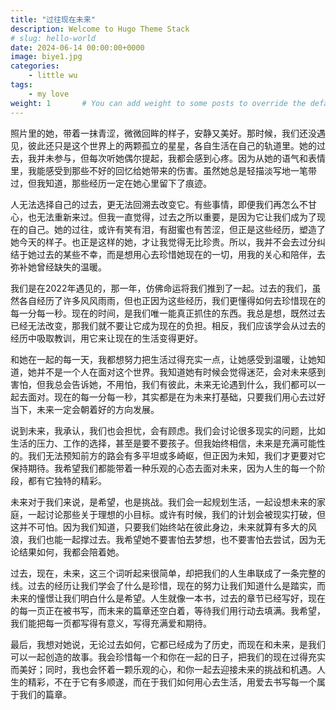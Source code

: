 ```yaml
---
title: "过往现在未来"
description: Welcome to Hugo Theme Stack
# slug: hello-world
date: 2024-06-14 00:00:00+0000
image: biye1.jpg
categories:
    - little wu
tags:
    - my love
weight: 1       # You can add weight to some posts to override the default sorting (date descending)
---
```




照片里的她，带着一抹青涩，微微回眸的样子，安静又美好。那时候，我们还没遇见，彼此还只是这个世界上的两颗孤立的星星，各自生活在自己的轨道里。她的过去，我并未参与，但每次听她偶尔提起，我都会感到心疼。因为从她的语气和表情里，我能感受到那些不好的回忆给她带来的伤害。虽然她总是轻描淡写地一笔带过，但我知道，那些经历一定在她心里留下了痕迹。

人无法选择自己的过去，更无法回溯去改变它。有些事情，即便我们再怎么不甘心，也无法重新来过。但我一直觉得，过去之所以重要，是因为它让我们成为了现在的自己。她的过往，或许有笑有泪，有甜蜜也有苦涩，但正是这些经历，塑造了她今天的样子。也正是这样的她，才让我觉得无比珍贵。所以，我并不会去过分纠结于她过去的某些不幸，而是想用心去珍惜她现在的一切，用我的关心和陪伴，去弥补她曾经缺失的温暖。

我们是在2022年遇见的，那一年，仿佛命运将我们推到了一起。过去的我们，虽然各自经历了许多风风雨雨，但也正因为这些经历，我们更懂得如何去珍惜现在的每一分每一秒。现在的时间，是我们唯一能真正抓住的东西。我总是想，既然过去已经无法改变，那我们就不要让它成为现在的负担。相反，我们应该学会从过去的经历中吸取教训，用它来让现在的生活变得更好。

和她在一起的每一天，我都想努力把生活过得充实一点，让她感受到温暖，让她知道，她并不是一个人在面对这个世界。我知道她有时候会觉得迷茫，会对未来感到害怕，但我总会告诉她，不用怕，我们有彼此，未来无论遇到什么，我们都可以一起去面对。现在的每一分每一秒，其实都是在为未来打基础，只要我们用心去过好当下，未来一定会朝着好的方向发展。

说到未来，我承认，我们也会担忧，会有顾虑。我们会讨论很多现实的问题，比如生活的压力、工作的选择，甚至是要不要孩子。但我始终相信，未来是充满可能性的。我们无法预知前方的路会有多平坦或多崎岖，但正因为未知，我们才更要对它保持期待。我希望我们都能带着一种乐观的心态去面对未来，因为人生的每一个阶段，都有它独特的精彩。

未来对于我们来说，是希望，也是挑战。我们会一起规划生活，一起设想未来的家庭，一起讨论那些关于理想的小目标。或许有时候，我们的计划会被现实打破，但这并不可怕。因为我们知道，只要我们始终站在彼此身边，未来就算有多大的风浪，我们也能一起撑过去。我希望她不要害怕去梦想，也不要害怕去尝试，因为无论结果如何，我都会陪着她。

过去，现在，未来，这三个词听起来很简单，却把我们的人生串联成了一条完整的线。过去的经历让我们学会了什么是珍惜，现在的努力让我们知道什么是踏实，而未来的憧憬让我们明白什么是希望。人生就像一本书，过去的章节已经写好，现在的每一页正在被书写，而未来的篇章还空白着，等待我们用行动去填满。我希望，我们能把每一页都写得有意义，写得充满爱和期待。

最后，我想对她说，无论过去如何，它都已经成为了历史，而现在和未来，是我们可以一起创造的故事。我会珍惜每一个和你在一起的日子，把我们的现在过得充实而美好；同时，我也会怀着一颗乐观的心，和你一起去迎接未来的挑战和机遇。人生的精彩，不在于它有多顺遂，而在于我们如何用心去生活，用爱去书写每一个属于我们的篇章。